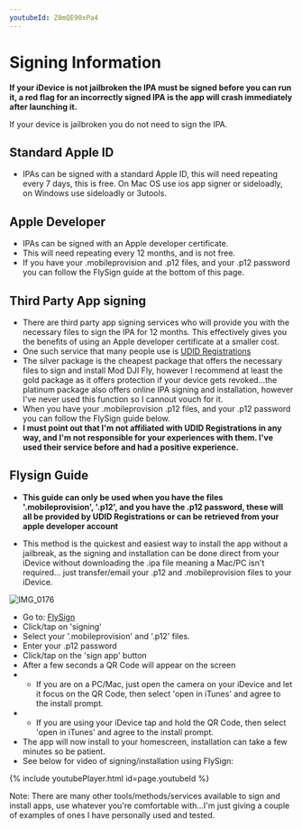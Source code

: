 ```yaml
---
youtubeId: Z0mQE90xPa4
---
```


# Signing Information

**If your iDevice is not jailbroken the IPA must be signed before you can run it, a red flag for an incorrectly signed IPA is the app will crash immediately after launching it.**

If your device is jailbroken you do not need to sign the IPA.

## Standard Apple ID
* IPAs can be signed with a standard Apple ID, this will need repeating every 7 days, this is free. On Mac OS use ios app signer or sideloadly, on Windows use sideloadly or 3utools.


## Apple Developer
* IPAs can be signed with an Apple developer certificate.
* This will need repeating every 12 months, and is not free. 
* If you have your .mobileprovision and .p12 files, and your .p12 password you can follow the FlySign guide at the bottom of this page. 

## Third Party App signing 
* There are third party app signing services who will provide you with the necessary files to sign the IPA for 12 months. This effectively gives you the benefits of using an Apple developer certificate at a smaller cost.
* One such service that many people use is [UDID Registrations](https://www.udidregistrations.com/buy)
* The silver package is the cheapest package that offers the necessary files to sign and install Mod DJI Fly, however I recommend at least the gold package as it offers protection if your device gets revoked...the platinum package also offers online IPA signing and installation, however I've never used this function so I cannout vouch for it.
* When you have your .mobileprovision .p12 files, and your .p12 password you can follow the FlySign guide below. 
* **I must point out that I'm not affiliated with UDID Registrations in any way, and I'm not responsible for your experiences with them. I've used their service before and had a positive experience.**


## Flysign Guide
* **This guide can only be used when you have the files '.mobileprovision', '.p12', and you have the .p12 password, these will all be provided by UDID Registrations or can be retrieved from your apple developer account**

* This method is the quickest and easiest way to install the app without a jailbreak, as the signing and installation can be done direct from your iDevice without downloading the .ipa file meaning a Mac/PC isn't required... just transfer/email your .p12 and .mobileprovision files to your iDevice.


![IMG_0176](https://user-images.githubusercontent.com/2493592/115844922-3a58ca80-a418-11eb-87bb-016da4119137.jpg)


* Go to: [FlySign](https://flysign.ddns.net)
* Click/tap on 'signing'
* Select your '.mobileprovision' and '.p12' files.
* Enter your .p12 password
* Click/tap on the 'sign app' button
* After a few seconds a QR Code will appear on the screen
* * If you are on a PC/Mac, just open the camera on your iDevice and let it focus on the QR Code, then select 'open in iTunes' and agree to the install prompt.
* * If you are using your iDevice tap and hold the QR Code, then select 'open in iTunes' and agree to the install prompt.
* The app will now install to your homescreen, installation can take a few minutes so be patient.
* See below for video of signing/installation using FlySign:



{% include youtubePlayer.html id=page.youtubeId %}



Note: There are many other tools/methods/services available to sign and install apps, use whatever you're comfortable with...I'm just giving a couple of examples of ones I have personally used and tested.



